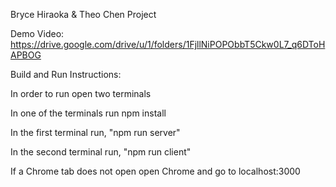Bryce Hiraoka & Theo Chen Project

Demo Video: https://drive.google.com/drive/u/1/folders/1FjllNiPOPObbT5Ckw0L7_q6DToHAPBOG

Build and Run Instructions:

In order to run open two terminals

In one of the terminals run npm install

In the first terminal run, "npm run server"

In the second terminal run, "npm run client"

If a Chrome tab does not open open Chrome and go to localhost:3000
